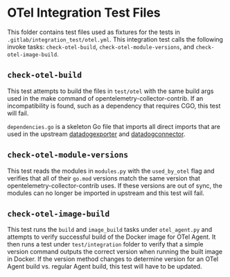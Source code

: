 # OTel Integration Test Files

This folder contains test files used as fixtures for the tests in `.gitlab/integration_test/otel.yml`. This integration test calls the following invoke tasks: `check-otel-build`, `check-otel-module-versions`, and `check-otel-image-build`.

## `check-otel-build`
This test attempts to build the files in `test/otel` with the same build args used in the make command of opentelemetry-collector-contrib. If an incompatibility is found, such as a dependency that requires CGO, this test will fail.

`dependencies.go` is a skeleton Go file that imports all direct imports that are used in the upstream [datadogexporter](https://github.com/open-telemetry/opentelemetry-collector-contrib/blob/main/exporter/datadogexporter/go.mod) and [datadogconnector](https://github.com/open-telemetry/opentelemetry-collector-contrib/blob/main/connector/datadogconnector/go.mod).

## `check-otel-module-versions`
This test reads the modules in `modules.py` with the `used_by_otel` flag and verifies that all of their `go.mod` versions match the same version that opentelemetry-collector-contrib uses. If these versions are out of sync, the modules can no longer be imported in upstream and this test will fail.

## `check-otel-image-build`
This test runs the `build` and `image_build` tasks under `otel_agent.py` and attempts to verify successful build of the Docker image for OTel Agent. It then runs a test under `test/integration` folder to verify that a simple version command outputs the correct version when running the built image in Docker. If the version method changes to determine version for an OTel Agent build vs. regular Agent build, this test will have to be updated.